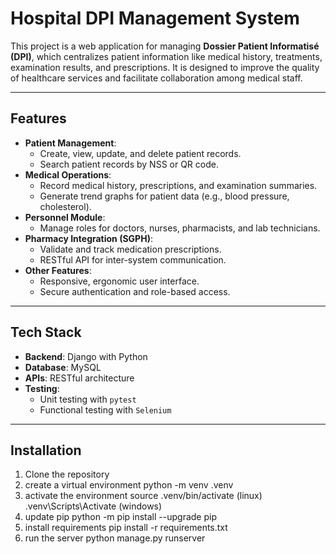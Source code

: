 # Hospital DPI Management System

This project is a web application for managing **Dossier Patient Informatisé (DPI)**, which centralizes patient information like medical history, treatments, examination results, and prescriptions. It is designed to improve the quality of healthcare services and facilitate collaboration among medical staff.

---

## Features

- **Patient Management**:
  - Create, view, update, and delete patient records.
  - Search patient records by NSS or QR code.
- **Medical Operations**:
  - Record medical history, prescriptions, and examination summaries.
  - Generate trend graphs for patient data (e.g., blood pressure, cholesterol).
- **Personnel Module**:
  - Manage roles for doctors, nurses, pharmacists, and lab technicians.
- **Pharmacy Integration (SGPH)**:
  - Validate and track medication prescriptions.
  - RESTful API for inter-system communication.
- **Other Features**:
  - Responsive, ergonomic user interface.
  - Secure authentication and role-based access.

---

## Tech Stack

- **Backend**: Django with Python
- **Database**: MySQL
- **APIs**: RESTful architecture
- **Testing**: 
  - Unit testing with `pytest`
  - Functional testing with `Selenium`

---

## Installation

1. Clone the repository
2. create a virtual environment python -m venv .venv
3. activate the environment source .venv/bin/activate (linux) .venv\Scripts\Activate (windows)
4. update pip python -m pip install --upgrade pip
5. install requirements pip install -r requirements.txt
6. run the server python manage.py runserver 